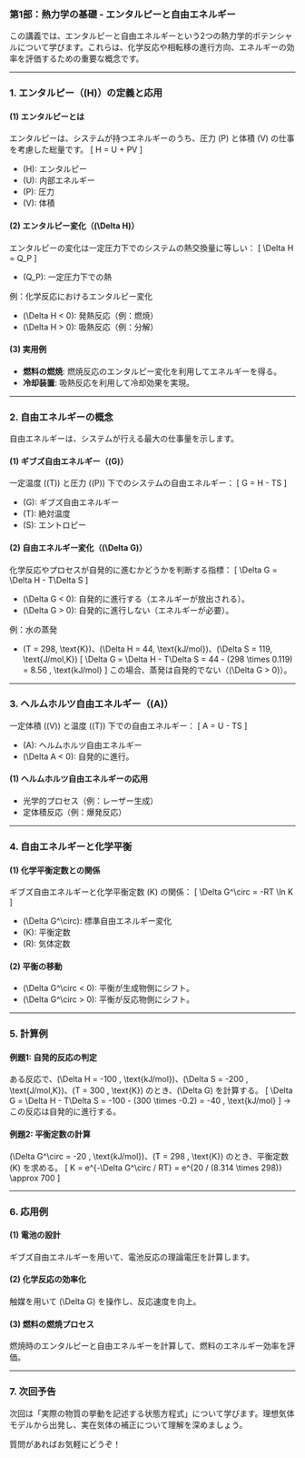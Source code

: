 ### **第1部：熱力学の基礎 - エンタルピーと自由エネルギー**

この講義では、エンタルピーと自由エネルギーという2つの熱力学的ポテンシャルについて学びます。これらは、化学反応や相転移の進行方向、エネルギーの効率を評価するための重要な概念です。

---

### **1. エンタルピー（\(H\)）の定義と応用**
#### **(1) エンタルピーとは**
エンタルピーは、システムが持つエネルギーのうち、圧力 \(P\) と体積 \(V\) の仕事を考慮した総量です。
\[
H = U + PV
\]
- \(H\): エンタルピー
- \(U\): 内部エネルギー
- \(P\): 圧力
- \(V\): 体積

#### **(2) エンタルピー変化（\(\Delta H\)）**
エンタルピーの変化は一定圧力下でのシステムの熱交換量に等しい：
\[
\Delta H = Q_P
\]
- \(Q_P\): 一定圧力下での熱

例：化学反応におけるエンタルピー変化
- \(\Delta H < 0\): 発熱反応（例：燃焼）
- \(\Delta H > 0\): 吸熱反応（例：分解）

#### **(3) 実用例**
- **燃料の燃焼**: 燃焼反応のエンタルピー変化を利用してエネルギーを得る。
- **冷却装置**: 吸熱反応を利用して冷却効果を実現。

---

### **2. 自由エネルギーの概念**
自由エネルギーは、システムが行える最大の仕事量を示します。

#### **(1) ギブズ自由エネルギー（\(G\)）**
一定温度 (\(T\)) と圧力 (\(P\)) 下でのシステムの自由エネルギー：
\[
G = H - TS
\]
- \(G\): ギブズ自由エネルギー
- \(T\): 絶対温度
- \(S\): エントロピー

#### **(2) 自由エネルギー変化（\(\Delta G\)）**
化学反応やプロセスが自発的に進むかどうかを判断する指標：
\[
\Delta G = \Delta H - T\Delta S
\]
- \(\Delta G < 0\): 自発的に進行する（エネルギーが放出される）。
- \(\Delta G > 0\): 自発的に進行しない（エネルギーが必要）。

例：水の蒸発
- \(T = 298\, \text{K}\)、\(\Delta H = 44\, \text{kJ/mol}\)、\(\Delta S = 119\, \text{J/mol\,K}\)
\[
\Delta G = \Delta H - T\Delta S = 44 - (298 \times 0.119) = 8.56 \, \text{kJ/mol}
\]
この場合、蒸発は自発的でない（\(\Delta G > 0\)）。

---

### **3. ヘルムホルツ自由エネルギー（\(A\)）**
一定体積 (\(V\)) と温度 (\(T\)) 下での自由エネルギー：
\[
A = U - TS
\]
- \(A\): ヘルムホルツ自由エネルギー
- \(\Delta A < 0\): 自発的に進行。

#### **(1) ヘルムホルツ自由エネルギーの応用**
- 光学的プロセス（例：レーザー生成）
- 定体積反応（例：爆発反応）

---

### **4. 自由エネルギーと化学平衡**
#### **(1) 化学平衡定数との関係**
ギブズ自由エネルギーと化学平衡定数 \(K\) の関係：
\[
\Delta G^\circ = -RT \ln K
\]
- \(\Delta G^\circ\): 標準自由エネルギー変化
- \(K\): 平衡定数
- \(R\): 気体定数

#### **(2) 平衡の移動**
- \(\Delta G^\circ < 0\): 平衡が生成物側にシフト。
- \(\Delta G^\circ > 0\): 平衡が反応物側にシフト。

---

### **5. 計算例**
#### **例題1: 自発的反応の判定**
ある反応で、\(\Delta H = -100 \, \text{kJ/mol}\)、\(\Delta S = -200 \, \text{J/mol\,K}\)、\(T = 300 \, \text{K}\) のとき、\(\Delta G\) を計算する。
\[
\Delta G = \Delta H - T\Delta S = -100 - (300 \times -0.2) = -40 \, \text{kJ/mol}
\]
→ この反応は自発的に進行する。

#### **例題2: 平衡定数の計算**
\(\Delta G^\circ = -20 \, \text{kJ/mol}\)、\(T = 298 \, \text{K}\) のとき、平衡定数 \(K\) を求める。
\[
K = e^{-\Delta G^\circ / RT} = e^{20 / (8.314 \times 298)} \approx 700
\]

---

### **6. 応用例**
#### **(1) 電池の設計**
ギブズ自由エネルギーを用いて、電池反応の理論電圧を計算します。

#### **(2) 化学反応の効率化**
触媒を用いて \(\Delta G\) を操作し、反応速度を向上。

#### **(3) 燃料の燃焼プロセス**
燃焼時のエンタルピーと自由エネルギーを計算して、燃料のエネルギー効率を評価。

---

### **7. 次回予告**
次回は「実際の物質の挙動を記述する状態方程式」について学びます。理想気体モデルから出発し、実在気体の補正について理解を深めましょう。

質問があればお気軽にどうぞ！